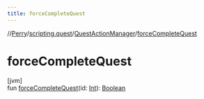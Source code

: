 ```yaml
---
title: forceCompleteQuest
---
```

//[Perry](../../../index.html)/[scripting.quest](../index.html)/[QuestActionManager](index.html)/[forceCompleteQuest](force-complete-quest.html)



# forceCompleteQuest



[jvm]\
fun [forceCompleteQuest](force-complete-quest.html)(id: [Int](https://kotlinlang.org/api/latest/jvm/stdlib/kotlin/-int/index.html)): [Boolean](https://kotlinlang.org/api/latest/jvm/stdlib/kotlin/-boolean/index.html)




